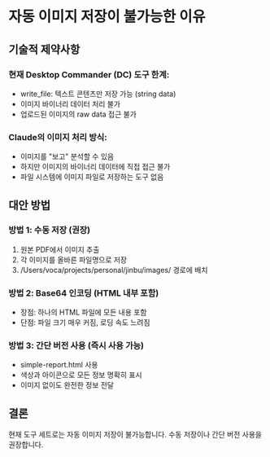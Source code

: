 # 자동 이미지 저장이 불가능한 이유

## 기술적 제약사항

### 현재 Desktop Commander (DC) 도구 한계:
- write_file: 텍스트 콘텐츠만 저장 가능 (string data)
- 이미지 바이너리 데이터 처리 불가
- 업로드된 이미지의 raw data 접근 불가

### Claude의 이미지 처리 방식:
- 이미지를 "보고" 분석할 수 있음
- 하지만 이미지의 바이너리 데이터에 직접 접근 불가
- 파일 시스템에 이미지 파일로 저장하는 도구 없음

## 대안 방법

### 방법 1: 수동 저장 (권장)
1. 원본 PDF에서 이미지 추출
2. 각 이미지를 올바른 파일명으로 저장
3. /Users/voca/projects/personal/jinbu/images/ 경로에 배치

### 방법 2: Base64 인코딩 (HTML 내부 포함)
- 장점: 하나의 HTML 파일에 모든 내용 포함
- 단점: 파일 크기 매우 커짐, 로딩 속도 느려짐

### 방법 3: 간단 버전 사용 (즉시 사용 가능)
- simple-report.html 사용
- 색상과 아이콘으로 모든 정보 명확히 표시
- 이미지 없이도 완전한 정보 전달

## 결론
현재 도구 세트로는 자동 이미지 저장이 불가능합니다.
수동 저장이나 간단 버전 사용을 권장합니다.